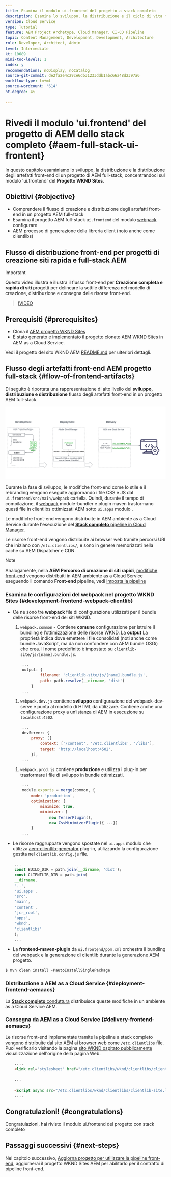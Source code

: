 ```yaml
---
title: Esamina il modulo ui.frontend del progetto a stack completo
description: Esamina lo sviluppo, la distribuzione e il ciclo di vita front-end di un progetto AEM Sites a stack completo basato su Maven.
version: Cloud Service
type: Tutorial
feature: AEM Project Archetype, Cloud Manager, CI-CD Pipeline
topic: Content Management, Development, Development, Architecture
role: Developer, Architect, Admin
level: Intermediate
kt: 10689
mini-toc-levels: 1
index: y
recommendations: noDisplay, noCatalog
source-git-commit: de2fa2e4c29ce6db31233ddb1abc66a48d2397a6
workflow-type: tm+mt
source-wordcount: '614'
ht-degree: 4%

---
```



# Rivedi il modulo &#39;ui.frontend&#39; del progetto di AEM dello stack completo {#aem-full-stack-ui-frontent}

In questo capitolo esaminiamo lo sviluppo, la distribuzione e la distribuzione degli artefatti front-end di un progetto di AEM full-stack, concentrandoci sul modulo &#39;ui.frontend&#39; del __Progetto WKND Sites__.


## Obiettivi {#objective}

* Comprendere il flusso di creazione e distribuzione degli artefatti front-end in un progetto AEM full-stack
* Esamina il progetto AEM full-stack `ui.frontend` del modulo [webpack](https://webpack.js.org/) configurare
* AEM processo di generazione della libreria client (noto anche come clientlibs)

## Flusso di distribuzione front-end per progetti di creazione siti rapida e full-stack AEM

>[!IMPORTANT]
>
>Questo video illustra e illustra il flusso front-end per **Creazione completa e rapida di siti** progetti per delineare la sottile differenza nel modello di creazione, distribuzione e consegna delle risorse front-end.

>[!VIDEO](https://video.tv.adobe.com/v/3409344/)

## Prerequisiti {#prerequisites}


* Clona il [AEM progetto WKND Sites](https://github.com/adobe/aem-guides-wknd)
* È stato generato e implementato il progetto clonato AEM WKND Sites in AEM as a Cloud Service.

Vedi il progetto del sito WKND AEM [README.md](https://github.com/adobe/aem-guides-wknd/blob/main/README.md) per ulteriori dettagli.

## Flusso degli artefatti front-end AEM progetto full-stack {#flow-of-frontend-artifacts}

Di seguito è riportata una rappresentazione di alto livello del __sviluppo, distribuzione e distribuzione__ flusso degli artefatti front-end in un progetto AEM full-stack.

![Sviluppo, distribuzione e distribuzione di artifact front-end](assets/Dev-Deploy-Delivery-AEM-Project.png)


Durante la fase di sviluppo, le modifiche front-end come lo stile e il rebranding vengono eseguite aggiornando i file CSS e JS dal `ui.frontend/src/main/webpack` cartella. Quindi, durante il tempo di compilazione, il [webpack](https://webpack.js.org/) module-bundler e plugin maven trasformano questi file in clientlibs ottimizzati AEM sotto `ui.apps` modulo .

Le modifiche front-end vengono distribuite in AEM ambiente as a Cloud Service durante l&#39;esecuzione del [__Stack completo__ pipeline in Cloud Manager](https://experienceleague.adobe.com/docs/experience-manager-cloud-service/content/implementing/using-cloud-manager/cicd-pipelines/introduction-ci-cd-pipelines.html).

Le risorse front-end vengono distribuite ai browser web tramite percorsi URI che iniziano con `/etc.clientlibs/`, e sono in genere memorizzati nella cache su AEM Dispatcher e CDN.


>[!NOTE]
>
> Analogamente, nella __AEM Percorso di creazione di siti rapidi__, [modifiche front-end](https://experienceleague.adobe.com/docs/experience-manager-cloud-service/content/sites/administering/site-creation/quick-site/customize-theme.html) vengono distribuiti in AEM ambiente as a Cloud Service eseguendo il comando __Front-end__ pipeline, vedi [Imposta la pipeline](https://experienceleague.adobe.com/docs/experience-manager-cloud-service/content/sites/administering/site-creation/quick-site/pipeline-setup.html)

### Esamina le configurazioni del webpack nel progetto WKND Sites {#development-frontend-webpack-clientlib}

* Ce ne sono tre __webpack__ file di configurazione utilizzati per il bundle delle risorse front-end dei siti WKND.

   1. `webpack.common` - Contiene __comune__ configurazione per istruire il bundling e l’ottimizzazione delle risorse WKND. La __output__ La proprietà indica dove emettere i file consolidati (noti anche come bundle JavaScript, ma da non confondere con AEM bundle OSGi) che crea. Il nome predefinito è impostato su `clientlib-site/js/[name].bundle.js`.

   ```javascript
       ...
       output: {
               filename: 'clientlib-site/js/[name].bundle.js',
               path: path.resolve(__dirname, 'dist')
           }
       ...    
   ```

   1. `webpack.dev.js` contiene __sviluppo__ configurazione del webpack-dev-serve e punta al modello di HTML da utilizzare. Contiene anche una configurazione proxy a un’istanza di AEM in esecuzione su `localhost:4502`.

   ```javascript
       ...
       devServer: {
           proxy: [{
               context: ['/content', '/etc.clientlibs', '/libs'],
               target: 'http://localhost:4502',
           }],
       ...    
   ```

   1. `webpack.prod.js` contiene __produzione__ e utilizza i plug-in per trasformare i file di sviluppo in bundle ottimizzati.

   ```javascript
       ...
       module.exports = merge(common, {
           mode: 'production',
           optimization: {
               minimize: true,
               minimizer: [
                   new TerserPlugin(),
                   new CssMinimizerPlugin({ ...})
           }
       ...    
   ```


* Le risorse raggruppate vengono spostate nel `ui.apps` modulo che utilizza [aem-clientlib-generator](https://www.npmjs.com/package/aem-clientlib-generator) plug-in, utilizzando la configurazione gestita nel `clientlib.config.js` file.

```javascript
    ...
    const BUILD_DIR = path.join(__dirname, 'dist');
    const CLIENTLIB_DIR = path.join(
    __dirname,
    '..',
    'ui.apps',
    'src',
    'main',
    'content',
    'jcr_root',
    'apps',
    'wknd',
    'clientlibs'
    );
    ...
```

* La __frontend-maven-plugin__ da `ui.frontend/pom.xml` orchestra il bundling del webpack e la generazione di clientlib durante la generazione AEM progetto.

`$ mvn clean install -PautoInstallSinglePackage`

### Distribuzione a AEM as a Cloud Service {#deployment-frontend-aemaacs}

La [__Stack completo__ conduttura](https://experienceleague.adobe.com/docs/experience-manager-cloud-service/content/implementing/using-cloud-manager/cicd-pipelines/introduction-ci-cd-pipelines.html?#full-stack-pipeline) distribuisce queste modifiche in un ambiente as a Cloud Service AEM.


### Consegna da AEM as a Cloud Service {#delivery-frontend-aemaacs}

Le risorse front-end implementate tramite la pipeline a stack completo vengono distribuite dal sito AEM ai browser web come `/etc.clientlibs` file. Puoi verificarlo visitando la pagina [sito WKND ospitato pubblicamente](https://wknd.site/content/wknd/us/en.html) visualizzazione dell&#39;origine della pagina Web.

```html
    ....
    <link rel="stylesheet" href="/etc.clientlibs/wknd/clientlibs/clientlib-site.lc-181cd4102f7f49aa30eea548a7715c31-lc.min.css" type="text/css">

    ...

    <script async src="/etc.clientlibs/wknd/clientlibs/clientlib-site.lc-d4e7c03fe5c6a405a23b3ca1cc3dcd3d-lc.min.js"></script>
    ....
```

## Congratulazioni! {#congratulations}

Congratulazioni, hai rivisto il modulo ui.frontend del progetto con stack completo

## Passaggi successivi {#next-steps}

Nel capitolo successivo, [Aggiorna progetto per utilizzare la pipeline front-end](update-project.md), aggiornerai il progetto WKND Sites AEM per abilitarlo per il contratto di pipeline front-end.
